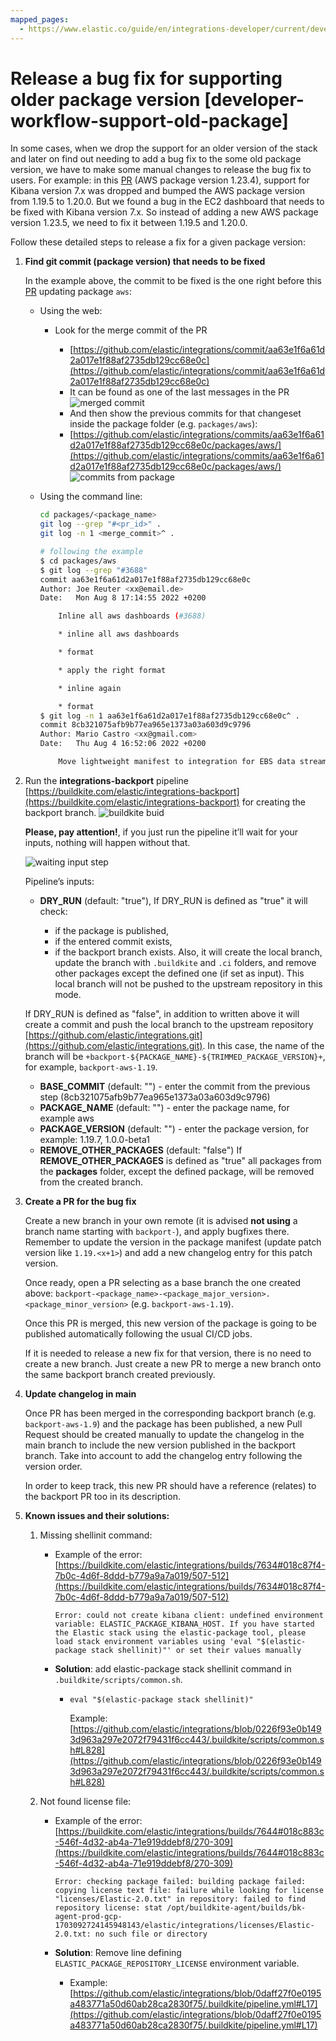 ```yaml
---
mapped_pages:
  - https://www.elastic.co/guide/en/integrations-developer/current/developer-workflow-support-old-package.html
---
```


# Release a bug fix for supporting older package version [developer-workflow-support-old-package]

In some cases, when we drop the support for an older version of the stack and later on find out needing to add a bug fix to the some old package version, we have to make some manual changes to release the bug fix to users. For example: in this [PR](https://github.com/elastic/integrations/pull/3688) (AWS package version 1.23.4), support for Kibana version 7.x was dropped and bumped the AWS package version from 1.19.5 to 1.20.0. But we found a bug in the EC2 dashboard that needs to be fixed with Kibana version 7.x. So instead of adding a new AWS package version 1.23.5, we need to fix it between 1.19.5 and 1.20.0.

Follow these detailed steps to release a fix for a given package version:

1. **Find git commit (package version) that needs to be fixed**

    In the example above, the commit to be fixed is the one right before this [PR](https://github.com/elastic/integrations/pull/3688) updating package `aws`:

    * Using the web:

        * Look for the merge commit of the PR

            * [https://github.com/elastic/integrations/commit/aa63e1f6a61d2a017e1f88af2735db129cc68e0c](https://github.com/elastic/integrations/commit/aa63e1f6a61d2a017e1f88af2735db129cc68e0c)
            * It can be found as one of the last messages in the PR ![merged commit](images/merge_commit_message.png "")
            * And then show the previous commits for that changeset inside the package folder (e.g. `packages/aws`):
            * [https://github.com/elastic/integrations/commits/aa63e1f6a61d2a017e1f88af2735db129cc68e0c/packages/aws/](https://github.com/elastic/integrations/commits/aa63e1f6a61d2a017e1f88af2735db129cc68e0c/packages/aws/) ![commits from package](images/browse_package_commits.png "")

    * Using the command line:

        ```bash
        cd packages/<package_name>
        git log --grep "#<pr_id>" .
        git log -n 1 <merge_commit>^ .

        # following the example
        $ cd packages/aws
        $ git log --grep "#3688"
        commit aa63e1f6a61d2a017e1f88af2735db129cc68e0c
        Author: Joe Reuter <xx@email.de>
        Date:   Mon Aug 8 17:14:55 2022 +0200

            Inline all aws dashboards (#3688)

            * inline all aws dashboards

            * format

            * apply the right format

            * inline again

            * format
        $ git log -n 1 aa63e1f6a61d2a017e1f88af2735db129cc68e0c^ .
        commit 8cb321075afb9b77ea965e1373a03a603d9c9796
        Author: Mario Castro <xx@gmail.com>
        Date:   Thu Aug 4 16:52:06 2022 +0200

            Move lightweight manifest to integration for EBS data stream (#3856)
        ```

2. Run the **integrations-backport** pipeline [https://buildkite.com/elastic/integrations-backport](https://buildkite.com/elastic/integrations-backport) for creating the backport branch. ![buildkite buid](images/build.png "")

    **Please, pay attention!**, if you just run the pipeline it’ll wait for your inputs, nothing will happen without that.

    ![waiting input step](images/backport_input_step.png)

    Pipeline’s inputs:

    * **DRY_RUN** (default: "true"), If DRY_RUN is defined as "true" it will check:

        * if the package is published,
        * if the entered commit exists,
        * if the backport branch exists. Also, it will create the local branch, update the branch with `.buildkite` and `.ci` folders, and remove other packages except the defined one (if set as input). This local branch will not be pushed to the upstream repository in this mode.


    If DRY_RUN is defined as "false", in addition to written above it will create a commit and push the local branch to the upstream repository [https://github.com/elastic/integrations.git](https://github.com/elastic/integrations.git). In this case, the name of the branch will be `+backport-${PACKAGE_NAME}-${TRIMMED_PACKAGE_VERSION}+`, for example, `backport-aws-1.19`.

    * **BASE_COMMIT** (default: "") - enter the commit from the previous step (8cb321075afb9b77ea965e1373a03a603d9c9796)
    * **PACKAGE_NAME** (default: "") - enter the package name, for example aws
    * **PACKAGE_VERSION** (default: "") - enter the package version, for example: 1.19.7, 1.0.0-beta1
    * **REMOVE_OTHER_PACKAGES** (default: "false") If **REMOVE_OTHER_PACKAGES** is defined as "true" all packages from the **packages** folder, except the defined package, will be removed from the created branch.

3. **Create a PR for the bug fix**

    Create a new branch in your own remote (it is advised **not using** a branch name starting with `backport-`), and apply bugfixes there. Remember to update the version in the package manifest (update patch version like `1.19.<x+1>`) and add a new changelog entry for this patch version.

    Once ready, open a PR selecting as a base branch the one created above: `backport-<package_name>-<package_major_version>.<package_minor_version>` (e.g. `backport-aws-1.19`).

    Once this PR is merged, this new version of the package is going to be published automatically following the usual CI/CD jobs.

    If it is needed to release a new fix for that version, there is no need to create a new branch. Just create a new PR to merge a new branch onto the same backport branch created previously.

4. **Update changelog in main**

    Once PR has been merged in the corresponding backport branch (e.g. `backport-aws-1.9`) and the package has been published, a new Pull Request should be created manually to update the changelog in the main branch to include the new version published in the backport branch. Take into account to add the changelog entry following the version order.

    In order to keep track, this new PR should have a reference (relates) to the backport PR too in its description.

5. **Known issues and their solutions:**

    1. Missing shellinit command:

        * Example of the error: [https://buildkite.com/elastic/integrations/builds/7634#018c87f4-7b0c-4d6f-8ddd-b779a9a7a019/507-512](https://buildkite.com/elastic/integrations/builds/7634#018c87f4-7b0c-4d6f-8ddd-b779a9a7a019/507-512)

            `Error: could not create kibana client: undefined environment variable: ELASTIC_PACKAGE_KIBANA_HOST. If you have started the Elastic stack using the elastic-package tool, please load stack environment variables using 'eval "$(elastic-package stack shellinit)"' or set their values manually`

        * **Solution**: add elastic-package stack shellinit command in `.buildkite/scripts/common.sh`.

            * `eval "$(elastic-package stack shellinit)"`

                Example: [https://github.com/elastic/integrations/blob/0226f93e0b1493d963a297e2072f79431f6cc443/.buildkite/scripts/common.sh#L828](https://github.com/elastic/integrations/blob/0226f93e0b1493d963a297e2072f79431f6cc443/.buildkite/scripts/common.sh#L828)

    2. Not found license file:

        * Example of the error: [https://buildkite.com/elastic/integrations/builds/7644#018c883c-546f-4d32-ab4a-71e919ddebf8/270-309](https://buildkite.com/elastic/integrations/builds/7644#018c883c-546f-4d32-ab4a-71e919ddebf8/270-309)

            `Error: checking package failed: building package failed: copying license text file: failure while looking for license "licenses/Elastic-2.0.txt" in repository: failed to find repository license: stat /opt/buildkite-agent/builds/bk-agent-prod-gcp-1703092724145948143/elastic/integrations/licenses/Elastic-2.0.txt: no such file or directory`

        * **Solution**: Remove line defining `ELASTIC_PACKAGE_REPOSITORY_LICENSE` environment variable.

            * Example: [https://github.com/elastic/integrations/blob/0daff27f0e0195a483771a50d60ab28ca2830f75/.buildkite/pipeline.yml#L17](https://github.com/elastic/integrations/blob/0daff27f0e0195a483771a50d60ab28ca2830f75/.buildkite/pipeline.yml#L17)


